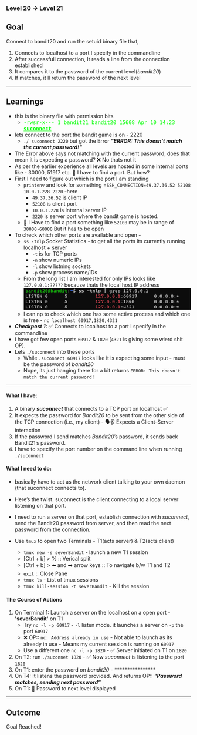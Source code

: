 ### Level 20 -> Level 21


**Goal**<br>
---
Connect to bandit20 and run the setuid binary file that,
1. Connects to localhost to a port I specify in the commandline
2. After successfull connection, It reads a line from the connection established
3. It compares it to the password of the current level(_bandit20_)
4. If matches, it ll return the password of the next level

---
**Learnings**<br>
---
- this is the binary file with permission bits
    + <span style="color:lime;font-family: 'Fira Code', monospace;">-rwsr-x---  1 bandit21 bandit20 15608 Apr 10 14:23 <u><b>suconnect</b></u></span>
- lets connect to the port the bandit game is on - 2220
    + `./ suconnect 2220` but got the Error ***"ERROR: This doesn't match the current password!"***
- The Error above says not matching with the current password, does that mean it is expecting a password? ❌ No thats not it
- As per the earlier experience all levels are hosted in some internal ports like - 30000, 51917 etc. 🤔 I have to find a port. But how?
- First I need to figure out which is the port I am standing
    + `printenv` and look for something =`SSH_CONNECTION=49.37.36.52 52108 10.0.1.228 2220`  -here 
        * `49.37.36.52` is client IP
        * `52108` is client port
        * `10.0.1.228` is Internal server IP
        *  `2220` is server port where the bandit game is hosted. 
    - 🤔 I Have to find a port something like `52108` may be in range of `30000-60000` But it has to be open
- To check which other ports are available and open - 
    + `ss -tnlp` Socket Statistics - to get all the ports its currently running localhost + server
        - `-t` is for TCP ports
        - `-n` show numeric IPs
        - `-l` show listning sockets
        - `-p` show process name/IDs
    + From the long list I am interested for only IPs looks like `127.0.0.1:?????` because thats the local host IP address
        ![alt text](image-1.png)
    + I can np to check which one has some active process and which one is free - `nc localhost 60917,1820,4321`
- **_Checkpost 1:_** ✅ Connects to localhost to a port I specify in the commandline
- i have got few open ports `60917` & `1820` (`4321` is giving some wierd shit OP).
- Lets `./suconnect` into these ports
    * While `.suconnect 60917` looks like it is expecting some input - must be the password of _bandit20_
    * Nope, its just hanging there for a bit returns `ERROR: This doesn't match the current password!` 

--- 
#### What I have:
1. A binary **_suconnect_** that connects to a TCP port on localhost ✅
2. It expects the password for _Bandit20_ to be sent from the other side of the TCP connection (i.e., my client) -  🗣️👂 Expects a Client-Server interaction
3. If the password I send matches _Bandit20_’s password, it sends back Bandit21’s password.
4. I have to specify the port number on the command line when running `./suconnect`

#### What I need to do:
- basically have to act as the network client talking to your own daemon (that suconnect connects to).
- Here’s the twist: suconnect is the client connecting to a local server listening on that port.
- I need to run a server on that port, establish connection with _suconnect_, send the Bandit20 password from server, and then read the next password from the connection.

- Use `tmux` to open two Terminals - T1(acts server) & T2(acts client)
    * `tmux new -s severBandit` - launch a new T1 session
    * [Ctrl + b] > %    :: Verical split
    * [Ctrl + b] > ⬅️ and ➡️ arrow keys  :: To navigate b/w T1 and T2
    * `exit`    :: Close Pane
    * `tmux ls` - List of tmux sessions
    * `tmux kill-session -t severBandit` - Kill the session

#### The Course of Actions
1. On Terminal 1: Launch a server on the localhost on a open port - **'severBandit'** on T1
    -  Try `nc -l -p 60917` - `-l` listen mode. it launches a server on `-p` the port `60917`
    - ❌ OP:: `nc: Address already in use` - Not able to launch as its already in use - Means my current session is running on `60917`
    - Use a different one `nc -l -p 1820` - ✅ Server initiated on T1 on `1820`
2. On T2: run `./suconnet 1820` - ✅ Now _suconnect_ is listening to the port `1820`
3. On T1: enter the password on _bandit20_ - ****************
4. On T4: It listens the password provided. And returns OP:: **_"Password matches, sending next password"_**
5. On T1: 🎉 Password to next level displayed



---
**Outcome**<br>
---
Goal Reached! <!-- Password to next level:: `EeoULMCra2q0dSkYj561DX7s1CpBuOBt` -->
